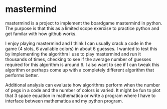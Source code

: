 # mastermind
mastermind is a project to implement the boardgame mastermind in python.  
The purpose is that this as a limited scope exercise to practice python
and get familar with how github works.

I enjoy playing mastermind and I think I can usually crack a code in the game 
(4 slots, 6 available colors) in about 6 guesses.  I wanted to test this by 
implementing the algorithm I use to play mastermind and run it thousands of 
times, checking to see if the average number of guesses required for this 
algorithm is around 6.  I also want to see if I can tweak this algorithm or 
perhaps come up with a completely different algorithm that performs better.  

Additional analysis can evaluate how algorithms perform when the number of pegs
in a code and the number of colors is varied.  It might be fun to plot that 3
space equation in mathematica or write a program where I have to interface between
mathematica and my python program.
